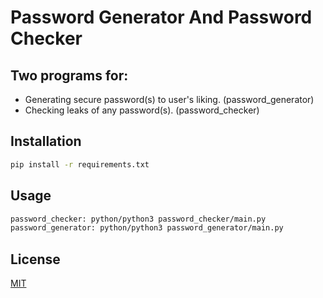 # Password Generator And Password Checker

## Two programs for: 
  * Generating secure password(s) to user's liking. (password_generator)
  * Checking leaks of any password(s). (password_checker)
  
## Installation

```bash
pip install -r requirements.txt
```
## Usage

```bash
password_checker: python/python3 password_checker/main.py
password_generator: python/python3 password_generator/main.py
```
## License

[MIT](https://github.com/PrashantMhrzn/password-generator-and-checker/blob/master/LICENSE)
